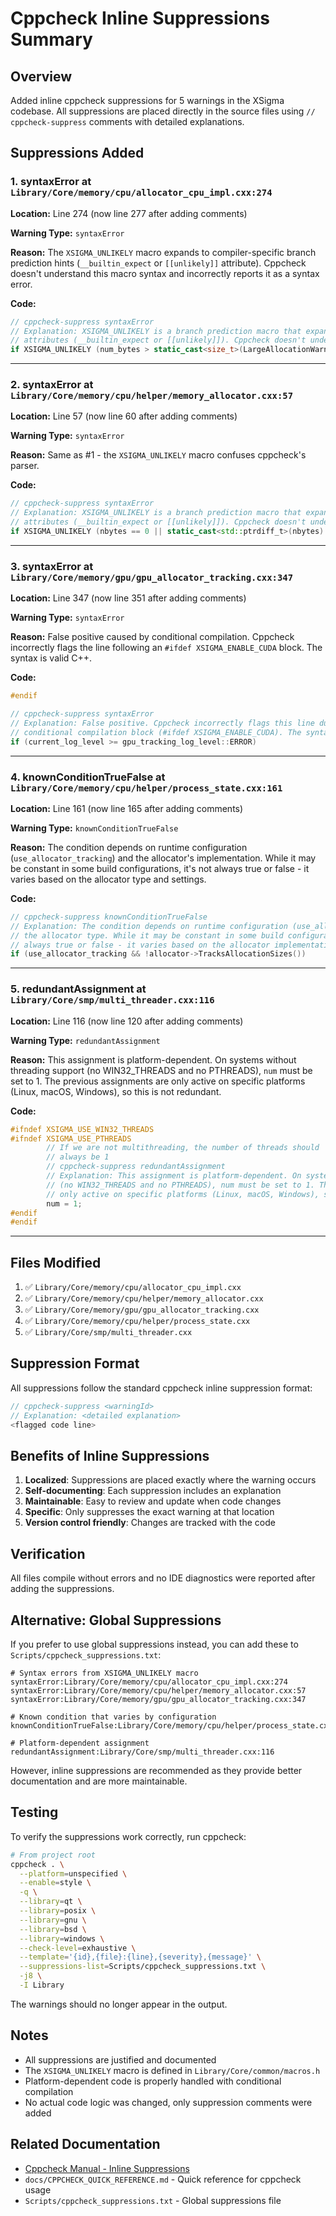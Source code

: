 # Cppcheck Inline Suppressions Summary

## Overview

Added inline cppcheck suppressions for 5 warnings in the XSigma codebase. All suppressions are placed directly in the source files using `// cppcheck-suppress` comments with detailed explanations.

## Suppressions Added

### 1. syntaxError at `Library/Core/memory/cpu/allocator_cpu_impl.cxx:274`

**Location:** Line 274 (now line 277 after adding comments)

**Warning Type:** `syntaxError`

**Reason:** The `XSIGMA_UNLIKELY` macro expands to compiler-specific branch prediction hints (`__builtin_expect` or `[[unlikely]]` attribute). Cppcheck doesn't understand this macro syntax and incorrectly reports it as a syntax error.

**Code:**
```cpp
// cppcheck-suppress syntaxError
// Explanation: XSIGMA_UNLIKELY is a branch prediction macro that expands to compiler-specific
// attributes (__builtin_expect or [[unlikely]]). Cppcheck doesn't understand this macro syntax.
if XSIGMA_UNLIKELY (num_bytes > static_cast<size_t>(LargeAllocationWarningBytes()))
```

---

### 2. syntaxError at `Library/Core/memory/cpu/helper/memory_allocator.cxx:57`

**Location:** Line 57 (now line 60 after adding comments)

**Warning Type:** `syntaxError`

**Reason:** Same as #1 - the `XSIGMA_UNLIKELY` macro confuses cppcheck's parser.

**Code:**
```cpp
// cppcheck-suppress syntaxError
// Explanation: XSIGMA_UNLIKELY is a branch prediction macro that expands to compiler-specific
// attributes (__builtin_expect or [[unlikely]]). Cppcheck doesn't understand this macro syntax.
if XSIGMA_UNLIKELY (nbytes == 0 || static_cast<std::ptrdiff_t>(nbytes) < 0)
```

---

### 3. syntaxError at `Library/Core/memory/gpu/gpu_allocator_tracking.cxx:347`

**Location:** Line 347 (now line 351 after adding comments)

**Warning Type:** `syntaxError`

**Reason:** False positive caused by conditional compilation. Cppcheck incorrectly flags the line following an `#ifdef XSIGMA_ENABLE_CUDA` block. The syntax is valid C++.

**Code:**
```cpp
#endif

// cppcheck-suppress syntaxError
// Explanation: False positive. Cppcheck incorrectly flags this line due to the preceding
// conditional compilation block (#ifdef XSIGMA_ENABLE_CUDA). The syntax is valid C++.
if (current_log_level >= gpu_tracking_log_level::ERROR)
```

---

### 4. knownConditionTrueFalse at `Library/Core/memory/cpu/helper/process_state.cxx:161`

**Location:** Line 161 (now line 165 after adding comments)

**Warning Type:** `knownConditionTrueFalse`

**Reason:** The condition depends on runtime configuration (`use_allocator_tracking`) and the allocator's implementation. While it may be constant in some build configurations, it's not always true or false - it varies based on the allocator type and settings.

**Code:**
```cpp
// cppcheck-suppress knownConditionTrueFalse
// Explanation: The condition depends on runtime configuration (use_allocator_tracking) and
// the allocator type. While it may be constant in some build configurations, it's not
// always true or false - it varies based on the allocator implementation and settings.
if (use_allocator_tracking && !allocator->TracksAllocationSizes())
```

---

### 5. redundantAssignment at `Library/Core/smp/multi_threader.cxx:116`

**Location:** Line 116 (now line 120 after adding comments)

**Warning Type:** `redundantAssignment`

**Reason:** This assignment is platform-dependent. On systems without threading support (no WIN32_THREADS and no PTHREADS), `num` must be set to 1. The previous assignments are only active on specific platforms (Linux, macOS, Windows), so this is not redundant.

**Code:**
```cpp
#ifndef XSIGMA_USE_WIN32_THREADS
#ifndef XSIGMA_USE_PTHREADS
        // If we are not multithreading, the number of threads should
        // always be 1
        // cppcheck-suppress redundantAssignment
        // Explanation: This assignment is platform-dependent. On systems without threading support
        // (no WIN32_THREADS and no PTHREADS), num must be set to 1. The previous assignments are
        // only active on specific platforms (Linux, macOS, Windows), so this is not redundant.
        num = 1;
#endif
#endif
```

---

## Files Modified

1. ✅ `Library/Core/memory/cpu/allocator_cpu_impl.cxx`
2. ✅ `Library/Core/memory/cpu/helper/memory_allocator.cxx`
3. ✅ `Library/Core/memory/gpu/gpu_allocator_tracking.cxx`
4. ✅ `Library/Core/memory/cpu/helper/process_state.cxx`
5. ✅ `Library/Core/smp/multi_threader.cxx`

## Suppression Format

All suppressions follow the standard cppcheck inline suppression format:

```cpp
// cppcheck-suppress <warningId>
// Explanation: <detailed explanation>
<flagged code line>
```

## Benefits of Inline Suppressions

1. **Localized**: Suppressions are placed exactly where the warning occurs
2. **Self-documenting**: Each suppression includes an explanation
3. **Maintainable**: Easy to review and update when code changes
4. **Specific**: Only suppresses the exact warning at that location
5. **Version control friendly**: Changes are tracked with the code

## Verification

All files compile without errors and no IDE diagnostics were reported after adding the suppressions.

## Alternative: Global Suppressions

If you prefer to use global suppressions instead, you can add these to `Scripts/cppcheck_suppressions.txt`:

```
# Syntax errors from XSIGMA_UNLIKELY macro
syntaxError:Library/Core/memory/cpu/allocator_cpu_impl.cxx:274
syntaxError:Library/Core/memory/cpu/helper/memory_allocator.cxx:57
syntaxError:Library/Core/memory/gpu/gpu_allocator_tracking.cxx:347

# Known condition that varies by configuration
knownConditionTrueFalse:Library/Core/memory/cpu/helper/process_state.cxx:161

# Platform-dependent assignment
redundantAssignment:Library/Core/smp/multi_threader.cxx:116
```

However, inline suppressions are recommended as they provide better documentation and are more maintainable.

## Testing

To verify the suppressions work correctly, run cppcheck:

```bash
# From project root
cppcheck . \
  --platform=unspecified \
  --enable=style \
  -q \
  --library=qt \
  --library=posix \
  --library=gnu \
  --library=bsd \
  --library=windows \
  --check-level=exhaustive \
  --template='{id},{file}:{line},{severity},{message}' \
  --suppressions-list=Scripts/cppcheck_suppressions.txt \
  -j8 \
  -I Library
```

The warnings should no longer appear in the output.

## Notes

- All suppressions are justified and documented
- The `XSIGMA_UNLIKELY` macro is defined in `Library/Core/common/macros.h`
- Platform-dependent code is properly handled with conditional compilation
- No actual code logic was changed, only suppression comments were added

## Related Documentation

- [Cppcheck Manual - Inline Suppressions](https://cppcheck.sourceforge.io/manual.pdf)
- `docs/CPPCHECK_QUICK_REFERENCE.md` - Quick reference for cppcheck usage
- `Scripts/cppcheck_suppressions.txt` - Global suppressions file

